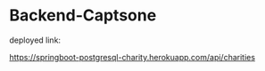 # Backend-Captsone

deployed link: 

[//]: # (https://springboot-postgresql-charity.herokuapp.com/)
https://springboot-postgresql-charity.herokuapp.com/api/charities